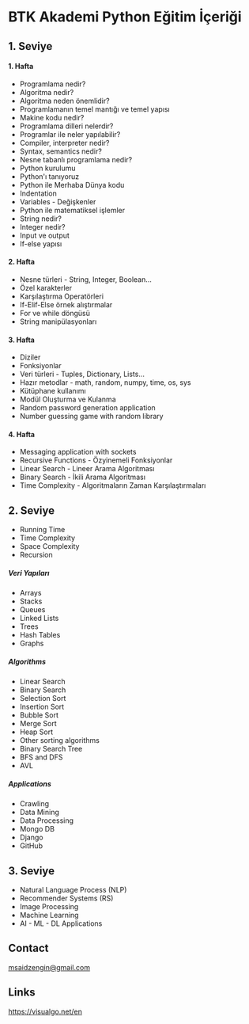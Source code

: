 # BTK Akademi Python Eğitim İçeriği

## 1. Seviye
#### 1. Hafta
- Programlama nedir?
- Algoritma nedir?
- Algoritma neden önemlidir?
- Programlamanın temel mantığı ve temel yapısı
- Makine kodu nedir?
- Programlama dilleri nelerdir?
- Programlar ile neler yapılabilir?
- Compiler, interpreter nedir?
- Syntax, semantics nedir?
- Nesne tabanlı programlama nedir?
- Python kurulumu
- Python'ı tanıyoruz
- Python ile Merhaba Dünya kodu
- Indentation
- Variables - Değişkenler
- Python ile matematiksel işlemler
- String nedir?
- Integer nedir?
- Input ve output
- If-else yapısı
#### 2. Hafta
- Nesne türleri - String, Integer, Boolean...
- Özel karakterler
- Karşılaştırma Operatörleri
- If-Elif-Else örnek alıştırmalar
- For ve while döngüsü
- String manipülasyonları
#### 3. Hafta
- Diziler
- Fonksiyonlar
- Veri türleri - Tuples, Dictionary, Lists...
- Hazır metodlar - math, random, numpy, time, os, sys
- Kütüphane kullanımı
- Modül Oluşturma ve Kulanma
- Random password generation application
- Number guessing game with random library
#### 4. Hafta
- Messaging application with sockets
- Recursive Functions - Özyinemeli Fonksiyonlar
- Linear Search - Lineer Arama Algoritması
- Binary Search - İkili Arama Algoritması
- Time Complexity - Algoritmaların Zaman Karşılaştırmaları


## 2. Seviye
- Running Time
- Time Complexity
- Space Complexity
- Recursion
##### Veri Yapıları
- Arrays
- Stacks
- Queues
- Linked Lists
- Trees
- Hash Tables
- Graphs
##### Algorithms
- Linear Search
- Binary Search
- Selection Sort
- Insertion Sort
- Bubble Sort
- Merge Sort
- Heap Sort
- Other sorting algorithms
- Binary Search Tree
- BFS and DFS
- AVL
##### Applications
- Crawling
- Data Mining
- Data Processing
- Mongo DB
- Django
- GitHub

## 3. Seviye
- Natural Language Process (NLP)
- Recommender Systems (RS)
- Image Processing
- Machine Learning
- AI - ML - DL Applications



## Contact

msaidzengin@gmail.com


## Links

https://visualgo.net/en
